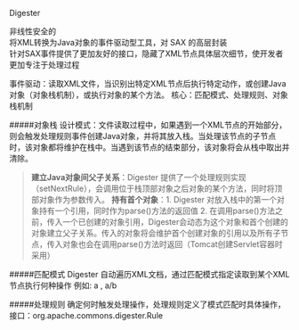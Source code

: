 Digester

非线性安全的<br>
将XML转换为Java对象的事件驱动型工具，对 SAX 的高层封装<br>
针对SAX事件提供了更加友好的接口，隐藏了XML节点具体层次细节，使开发者更加专注于处理过程

事件驱动：读取XML文件，当识别出特定XML节点后执行特定动作，或创建Java对象（对象栈机制），或执行对象的某个方法。
核心：匹配模式、处理规则、对象栈机制

#####对象栈
设计模式：文件读取过程中，如果遇到一个XML节点的开始部分，则会触发处理规则事件创建Java对象，并将其放入栈。当处理该节点的子节点时，该对象都将维护在栈中。当遇到该节点的结束部分，该对象将会从栈中取出并清除。
> **建立Java对象间父子关系**：Digester 提供了一个处理规则实现（setNextRule），会调用位于栈顶部对象之后对象的某个方法，同时将顶部对象作为参数传入。
> **持有首个对象**：1. Digester 对放入栈中的第一个对象持有一个引用，同时作为parse()方法的返回值 2. 在调用parse()方法之前，传入一个已创建的对象引用，Digester会动态为这个对象和首个创建的对象建立父子关系。传入的对象将会维护首个创建对象的引用以及所有子节点，传入对象也会在调用parse()方法时返回（Tomcat创建Servlet容器时采用）

#####匹配模式
Digester 自动遍历XML文档，通过匹配模式指定读取到某个XML节点执行何种操作
例如: a , a/b

#####处理规则
确定何时触发处理操作，处理规则定义了模式匹配时具体操作，接口：org.apache.commons.digester.Rule

